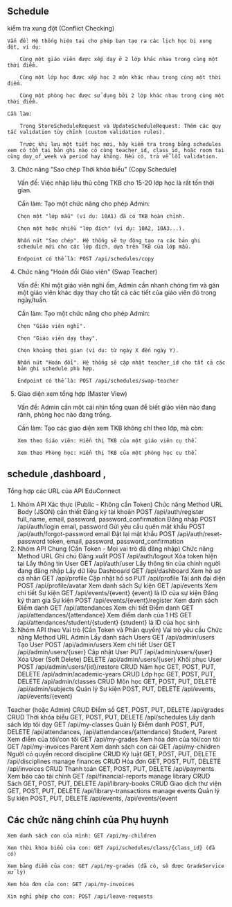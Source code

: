 ## Schedule

kiểm tra xung đột (Conflict Checking)

    Vấn đề: Hệ thống hiện tại cho phép bạn tạo ra các lịch học bị xung đột, ví dụ:

        Cùng một giáo viên được xếp dạy ở 2 lớp khác nhau trong cùng một thời điểm.

        Cùng một lớp học được xếp học 2 môn khác nhau trong cùng một thời điểm.

        Cùng một phòng học được sử dụng bởi 2 lớp khác nhau trong cùng một thời điểm.

    Cần làm:

        Trong StoreScheduleRequest và UpdateScheduleRequest: Thêm các quy tắc validation tùy chỉnh (custom validation rules).

        Trước khi lưu một tiết học mới, hãy kiểm tra trong bảng schedules xem có tồn tại bản ghi nào có cùng teacher_id, class_id, hoặc room tại cùng day_of_week và period hay không. Nếu có, trả về lỗi validation.

3.  Chức năng "Sao chép Thời khóa biểu" (Copy Schedule)

    Vấn đề: Việc nhập liệu thủ công TKB cho 15-20 lớp học là rất tốn thời gian.

    Cần làm: Tạo một chức năng cho phép Admin:

        Chọn một "lớp mẫu" (ví dụ: 10A1) đã có TKB hoàn chỉnh.

        Chọn một hoặc nhiều "lớp đích" (ví dụ: 10A2, 10A3...).

        Nhấn nút "Sao chép". Hệ thống sẽ tự động tạo ra các bản ghi schedule mới cho các lớp đích, dựa trên TKB của lớp mẫu.

        Endpoint có thể là: POST /api/schedules/copy

4.  Chức năng "Hoán đổi Giáo viên" (Swap Teacher)

    Vấn đề: Khi một giáo viên nghỉ ốm, Admin cần nhanh chóng tìm và gán một giáo viên khác dạy thay cho tất cả các tiết của giáo viên đó trong ngày/tuần.

    Cần làm: Tạo một chức năng cho phép Admin:

        Chọn "Giáo viên nghỉ".

        Chọn "Giáo viên dạy thay".

        Chọn khoảng thời gian (ví dụ: từ ngày X đến ngày Y).

        Nhấn nút "Hoán đổi". Hệ thống sẽ cập nhật teacher_id cho tất cả các bản ghi schedule phù hợp.

        Endpoint có thể là: POST /api/schedules/swap-teacher

5.  Giao diện xem tổng hợp (Master View)

    Vấn đề: Admin cần một cái nhìn tổng quan để biết giáo viên nào đang rảnh, phòng học nào đang trống.

    Cần làm: Tạo các giao diện xem TKB không chỉ theo lớp, mà còn:

        Xem theo Giáo viên: Hiển thị TKB của một giáo viên cụ thể.

        Xem theo Phòng học: Hiển thị TKB của một phòng học cụ thể.

## schedule ,dashboard ,

Tổng hợp các URL của API EduConnect

1. Nhóm API Xác thực (Public - Không cần Token)
   Chức năng Method URL Body (JSON) cần thiết
   Đăng ký tài khoản POST /api/auth/register full_name, email, password, password_confirmation
   Đăng nhập POST /api/auth/login email, password
   Gửi yêu cầu quên mật khẩu POST /api/auth/forgot-password email
   Đặt lại mật khẩu POST /api/auth/reset-password token, email, password, password_confirmation
2. Nhóm API Chung (Cần Token - Mọi vai trò đã đăng nhập)
   Chức năng Method URL Ghi chú
   Đăng xuất POST /api/auth/logout Xóa token hiện tại
   Lấy thông tin User GET /api/auth/user Lấy thông tin của chính người đang đăng nhập
   Lấy dữ liệu Dashboard GET /api/dashboard
   Xem hồ sơ cá nhân GET /api/profile
   Cập nhật hồ sơ PUT /api/profile
   Tải ảnh đại diện POST /api/profile/avatar
   Xem danh sách Sự kiện GET /api/events
   Xem chi tiết Sự kiện GET /api/events/{event} {event} là ID của sự kiện
   Đăng ký tham gia Sự kiện POST /api/events/{event}/register
   Xem danh sách Điểm danh GET /api/attendances
   Xem chi tiết Điểm danh GET /api/attendances/{attendance}
   Xem điểm danh của 1 HS GET /api/attendances/student/{student} {student} là ID của học sinh
3. Nhóm API theo Vai trò (Cần Token và Phân quyền)
   Vai trò yêu cầu Chức năng Method URL
   Admin Lấy danh sách Users GET /api/admin/users
   Tạo User POST /api/admin/users
   Xem chi tiết User GET /api/admin/users/{user}
   Cập nhật User PUT /api/admin/users/{user}
   Xóa User (Soft Delete) DELETE /api/admin/users/{user}
   Khôi phục User POST /api/admin/users/{id}/restore
   CRUD Năm học GET, POST, PUT, DELETE /api/admin/academic-years
   CRUD Lớp học GET, POST, PUT, DELETE /api/admin/classes
   CRUD Môn học GET, POST, PUT, DELETE /api/admin/subjects
   Quản lý Sự kiện POST, PUT, DELETE /api/events, /api/events/{event}

Teacher (hoặc Admin) CRUD Điểm số GET, POST, PUT, DELETE /api/grades
CRUD Thời khóa biểu GET, POST, PUT, DELETE /api/schedules
Lấy danh sách lớp tôi dạy GET /api/my-classes
Quản lý Điểm danh POST, PUT, DELETE /api/attendances, /api/attendances/{attendance}
Student, Parent Xem điểm của tôi/con tôi GET /api/my-grades
Xem hóa đơn của tôi/con tôi GET /api/my-invoices
Parent Xem danh sách con cái GET /api/my-children
Người có quyền
record discipline CRUD Kỷ luật GET, POST, PUT, DELETE /api/disciplines
manage finances CRUD Hóa đơn GET, POST, PUT, DELETE /api/invoices
CRUD Thanh toán GET, POST, PUT, DELETE /api/payments
Xem báo cáo tài chính GET /api/financial-reports
manage library CRUD Sách GET, POST, PUT, DELETE /api/library-books
CRUD Giao dịch thư viện GET, POST, PUT, DELETE /api/library-transactions
manage events Quản lý Sự kiện POST, PUT, DELETE /api/events, /api/events/{event

## Các chức năng chính của Phụ huynh

    Xem danh sách con của mình: GET /api/my-children

    Xem thời khóa biểu của con: GET /api/schedules/class/{class_id} (đã có)

    Xem bảng điểm của con: GET /api/my-grades (đã có, sẽ được GradeService xử lý)

    Xem hóa đơn của con: GET /api/my-invoices

    Xin nghỉ phép cho con: POST /api/leave-requests
